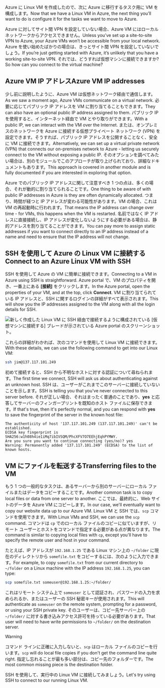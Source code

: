 <span data-ttu-id="7d351-101">Azure に Linux VM を作成したので、次に Azure に移行するタスク用に VM を構成します。</span><span class="sxs-lookup"><span data-stu-id="7d351-101">Now that we have a Linux VM in Azure, the next thing you’ll want to do is configure it for the tasks we want to move to Azure.</span></span>

<span data-ttu-id="7d351-102">Azure に対してサイト間 VPN を設定していない場合、Azure VM にはローカル ネットワークからアクセスできません。</span><span class="sxs-lookup"><span data-stu-id="7d351-102">Unless you’ve set up a site-to-site VPN to Azure, your Azure VMs won’t be accessible from your local network.</span></span> <span data-ttu-id="7d351-103">Azure を使い始めたばかりの場合は、きっとサイト間 VPN を設定していないでしょう。</span><span class="sxs-lookup"><span data-stu-id="7d351-103">If you’re just getting started with Azure, it’s unlikely that you have a working site-to-site VPN.</span></span> <span data-ttu-id="7d351-104">それでは、どうすれば仮想マシンに接続できますか?</span><span class="sxs-lookup"><span data-stu-id="7d351-104">So how can you connect to the virtual machine?</span></span>

## <a name="azure-vm-ip-addresses"></a><span data-ttu-id="7d351-105">Azure VM IP アドレス</span><span class="sxs-lookup"><span data-stu-id="7d351-105">Azure VM IP addresses</span></span>

<span data-ttu-id="7d351-106">少し前に説明したように、Azure VM は仮想ネットワーク経由で通信します。</span><span class="sxs-lookup"><span data-stu-id="7d351-106">As we saw a moment ago, Azure VMs communicate on a virtual network.</span></span> <span data-ttu-id="7d351-107">必要に応じてパブリック IP アドレスを VM に割り当てることもできます。</span><span class="sxs-lookup"><span data-stu-id="7d351-107">They can also have an optional public IP address assigned to them.</span></span> <span data-ttu-id="7d351-108">パブリック IP を使用すると、インターネット経由で VM とやり取りができます。</span><span class="sxs-lookup"><span data-stu-id="7d351-108">With a public IP, we can interact with the VM over the Internet.</span></span> <span data-ttu-id="7d351-109">または、オンプレミスのネットワークを Azure に接続する仮想プライベート ネットワーク (VPN) を設定できます。そうすれば、パブリック IP アドレスを公開することなく、安全に VM に接続できます。</span><span class="sxs-lookup"><span data-stu-id="7d351-109">Alternatively, we can set up a virtual private network (VPN) that connects our on-premises network to Azure - letting us securely connect to the VM without exposing a public IP.</span></span> <span data-ttu-id="7d351-110">そのオプションを調べてみたい場合は、別のモジュールでこのアプローチが取り上げられており、詳細なドキュメントもあります。</span><span class="sxs-lookup"><span data-stu-id="7d351-110">This approach is covered in another module and is fully documented if you are interested in exploring that option.</span></span>

<span data-ttu-id="7d351-111">Azure でのパブリック IP アドレスに関して注意すべき 1 つの点は、多くの場合、それが動的に割り当てられることです。</span><span class="sxs-lookup"><span data-stu-id="7d351-111">One thing to be aware of with public IP addresses in Azure is they are often dynamically allocated.</span></span> <span data-ttu-id="7d351-112">つまり、時間が経つと IP アドレスが変わる可能性があります。VM の場合、これは VM の再起動時に行われます。</span><span class="sxs-lookup"><span data-stu-id="7d351-112">That means the IP address can change over time - for VMs, this happens when the VM is restarted.</span></span> <span data-ttu-id="7d351-113">名前ではなく IP アドレスに直接接続し、IP アドレスが変化しないようにする必要がある場合は、静的アドレスを割り当てることができます。</span><span class="sxs-lookup"><span data-stu-id="7d351-113">You can pay more to assign static addresses if you want to connect directly to an IP address instead of a name and need to ensure that the IP address will not change.</span></span>

## <a name="connect-to-an-azure-linux-vm-with-ssh"></a><span data-ttu-id="7d351-114">SSH を使用して Azure の Linux VM に接続する</span><span class="sxs-lookup"><span data-stu-id="7d351-114">Connect to an Azure Linux VM with SSH</span></span>

<span data-ttu-id="7d351-115">SSH を使用して Azure の VM に簡単に接続できます。</span><span class="sxs-lookup"><span data-stu-id="7d351-115">Connecting to a VM in Azure using SSH is straightforward.</span></span> <span data-ttu-id="7d351-116">Azure portal で、VM のプロパティを開き、一番上にある **[接続]** をクリックします。</span><span class="sxs-lookup"><span data-stu-id="7d351-116">In the Azure portal, open the properties of your VM, and at the top, click **Connect**.</span></span> <span data-ttu-id="7d351-117">VM に割り当てられている IP アドレスと、SSH に関するログインの詳細がすべて表示されます。</span><span class="sxs-lookup"><span data-stu-id="7d351-117">This will show you the IP addresses assigned to the VM along with all the login details for SSH.</span></span> 

![新しく作成した Linux VM に SSH 経由で接続するように構成されている [仮想マシンに接続する] ブレードが示されている Azure portal のスクリーンショット。](../media/5-connect-ssh.png)

<span data-ttu-id="7d351-119">これらの詳細がわかれば、次のコマンドを使用して Linux VM に接続できます。</span><span class="sxs-lookup"><span data-stu-id="7d351-119">With these details, we can use the following command to get into our Linux VM:</span></span>

```bash
ssh jim@137.117.101.249
```

<span data-ttu-id="7d351-120">初めて接続すると、SSH から不明なホストに対する認証について尋ねられます。</span><span class="sxs-lookup"><span data-stu-id="7d351-120">The first time we connect, SSH will ask us about authenticating against an unknown host.</span></span> <span data-ttu-id="7d351-121">SSH は、ユーザーがこれまでこのサーバーに接続していないことを示します。</span><span class="sxs-lookup"><span data-stu-id="7d351-121">SSH is telling you that you've never connected to this server before.</span></span> <span data-ttu-id="7d351-122">それが正しい場合、それはまったく普通のことであり、**yes** と応答してサーバーのフィンガープリントを既知のホスト ファイルに保存できます。</span><span class="sxs-lookup"><span data-stu-id="7d351-122">If that's true, then it's perfectly normal, and you can respond with **yes** to save the fingerprint of the server in the known host file:</span></span>

```output
The authenticity of host '137.117.101.249 (137.117.101.249)' can't be established.
ECDSA key fingerprint is SHA256:w1h08h4ie1iMq7ibIVSQM/PhcXFV7O7EEhjEqhPYMWY.
Are you sure you want to continue connecting (yes/no)? yes
Warning: Permanently added '137.117.101.249' (ECDSA) to the list of known hosts.
```

## <a name="transferring-files-to-the-vm"></a><span data-ttu-id="7d351-123">VM にファイルを転送する</span><span class="sxs-lookup"><span data-stu-id="7d351-123">Transferring files to the VM</span></span>

<span data-ttu-id="7d351-124">もう 1 つの一般的なタスクは、あるサーバーから別のサーバーにローカル ファイルまたはデータをコピーすることです。</span><span class="sxs-lookup"><span data-stu-id="7d351-124">Another common task is to copy local files or data from one server to another.</span></span> <span data-ttu-id="7d351-125">ここでは、最終的に、Web サイトのデータを Azure VM にコピーします。</span><span class="sxs-lookup"><span data-stu-id="7d351-125">In our case, we'll eventually want to copy our website data up to our Azure VM.</span></span> <span data-ttu-id="7d351-126">Linux VM と SSH では、`scp` コマンドを使用できます。</span><span class="sxs-lookup"><span data-stu-id="7d351-126">With Linux VMs and SSH, we can use the `scp` command.</span></span> <span data-ttu-id="7d351-127">コマンドは `cp` でのローカル ファイルのコピーに似ていますが、リモート ユーザーとホストをコマンドで指定する必要がある点が異なります。</span><span class="sxs-lookup"><span data-stu-id="7d351-127">The command is similar to copying local files with `cp`, except you'll have to specify the remote user and host in your command.</span></span>

<span data-ttu-id="7d351-128">たとえば、IP アドレスが `192.168.1.25` である Linux マシン上の `~/folder` に現在のディレクトリから `somefile.txt` をコピーするには、次のように入力できます。</span><span class="sxs-lookup"><span data-stu-id="7d351-128">For example, to copy `somefile.txt` from our current directory to `~/folder` on a Linux machine with the IP address `192.168.1.25`, you can type:</span></span>

```bash
scp somefile.txt someuser@192.168.1.25:~/folder/
```

<span data-ttu-id="7d351-129">これはリモート システム上で `someuser` として認証され、パスワードの入力を求められるか、またはユーザーの SSH 秘密キーが使用されます。</span><span class="sxs-lookup"><span data-stu-id="7d351-129">This will authenticate as `someuser` on the remote system, prompting for a password, or using your SSH private key.</span></span> <span data-ttu-id="7d351-130">そのユーザーは、コピー先サーバー上の `~/folder/` に対する書き込みアクセス許可を持っている必要があります。</span><span class="sxs-lookup"><span data-stu-id="7d351-130">That user will need to have write permissions to `~/folder/` on the destination server.</span></span>

> [!WARNING]
> <span data-ttu-id="7d351-131">コマンド ラインに正確に入力しないと、`scp` はローカル ファイルのコピーを行います。</span><span class="sxs-lookup"><span data-stu-id="7d351-131">`scp` will do local file copies if you don't get the command line quite right.</span></span> <span data-ttu-id="7d351-132">指定し忘れることが最も多い部分は、コピー先のフォルダーです。</span><span class="sxs-lookup"><span data-stu-id="7d351-132">The most common missing piece is the destination folder.</span></span>

<span data-ttu-id="7d351-133">SSH を使用して、実行中の Linux VM に接続してみましょう。</span><span class="sxs-lookup"><span data-stu-id="7d351-133">Let's try using SSH to connect to our running Linux VM.</span></span>